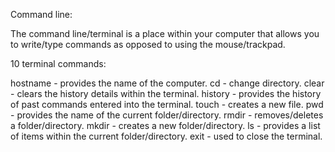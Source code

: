 Command line: 

The command line/terminal is a place within your computer that allows you to write/type commands as opposed to using the mouse/trackpad.

10 terminal commands:

hostname - provides the name of the computer.
cd - change directory.
clear - clears the history details within the terminal.
history - provides the history of past commands entered into the terminal. 
touch - creates a new file.
pwd - provides the name of the current folder/directory.
rmdir - removes/deletes a folder/directory.
mkdir - creates a new folder/directory.
ls - provides a list of items within the current folder/directory.
exit - used to close the terminal.